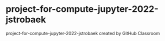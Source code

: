 # project-for-compute-jupyter-2022-jstrobaek
project-for-compute-jupyter-2022-jstrobaek created by GitHub Classroom
